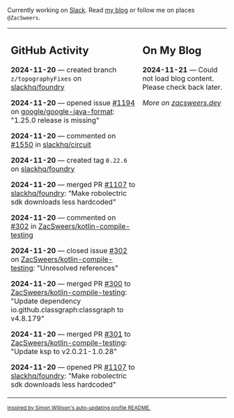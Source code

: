 Currently working on [Slack](https://slack.com/). Read [my blog](https://zacsweers.dev/) or follow me on places `@ZacSweers`.

<table><tr><td valign="top" width="60%">

## GitHub Activity
<!-- githubActivity starts -->
**2024-11-20** — created branch `z/topographyFixes` on [slackhq/foundry](https://github.com/slackhq/foundry)

**2024-11-20** — opened issue [#1194](https://github.com/google/google-java-format/issues/1194) on [google/google-java-format](https://github.com/google/google-java-format): "1.25.0 release is missing"

**2024-11-20** — commented on [#1550](https://github.com/slackhq/circuit/pull/1550#issuecomment-2489643567) in [slackhq/circuit](https://github.com/slackhq/circuit)

**2024-11-20** — created tag `0.22.6` on [slackhq/foundry](https://github.com/slackhq/foundry)

**2024-11-20** — merged PR [#1107](https://github.com/slackhq/foundry/pull/1107) to [slackhq/foundry](https://github.com/slackhq/foundry): "Make robolectric sdk downloads less hardcoded"

**2024-11-20** — commented on [#302](https://github.com/ZacSweers/kotlin-compile-testing/issues/302#issuecomment-2489261622) in [ZacSweers/kotlin-compile-testing](https://github.com/ZacSweers/kotlin-compile-testing)

**2024-11-20** — closed issue [#302](https://github.com/ZacSweers/kotlin-compile-testing/issues/302) on [ZacSweers/kotlin-compile-testing](https://github.com/ZacSweers/kotlin-compile-testing): "Unresolved references"

**2024-11-20** — merged PR [#300](https://github.com/ZacSweers/kotlin-compile-testing/pull/300) to [ZacSweers/kotlin-compile-testing](https://github.com/ZacSweers/kotlin-compile-testing): "Update dependency io.github.classgraph:classgraph to v4.8.179"

**2024-11-20** — merged PR [#301](https://github.com/ZacSweers/kotlin-compile-testing/pull/301) to [ZacSweers/kotlin-compile-testing](https://github.com/ZacSweers/kotlin-compile-testing): "Update ksp to v2.0.21-1.0.28"

**2024-11-20** — opened PR [#1107](https://github.com/slackhq/foundry/pull/1107) to [slackhq/foundry](https://github.com/slackhq/foundry): "Make robolectric sdk downloads less hardcoded"
<!-- githubActivity ends -->
</td><td valign="top" width="40%">

## On My Blog
<!-- blog starts -->
**2024-11-21** — Could not load blog content. Please check back later.
<!-- blog ends -->
_More on [zacsweers.dev](https://zacsweers.dev/)_
</td></tr></table>

<sub><a href="https://simonwillison.net/2020/Jul/10/self-updating-profile-readme/">Inspired by Simon Willison's auto-updating profile README.</a></sub>